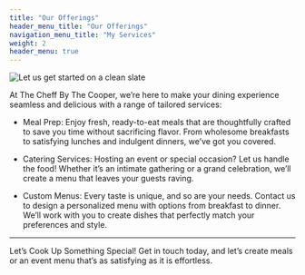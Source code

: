 ```yaml
---
title: "Our Offerings"
header_menu_title: "Our Offerings"
navigation_menu_title: "My Services"
weight: 2
header_menu: true
---
```

![Let us get started on a clean slate](images/woman-pouring-juice-on-glass-3184192.jpg)

At The Cheff By The Cooper, we’re here to make your dining experience seamless and delicious with a range of tailored services:

- Meal Prep: Enjoy fresh, ready-to-eat meals that are thoughtfully crafted to save you time without sacrificing flavor. From wholesome breakfasts to satisfying lunches and indulgent dinners, we’ve got you covered.

- Catering Services: Hosting an event or special occasion? Let us handle the food! Whether it’s an intimate gathering or a grand celebration, we’ll create a menu that leaves your guests raving.

- Custom Menus: Every taste is unique, and so are your needs. Contact us to design a personalized menu with options from breakfast to dinner. We’ll work with you to create dishes that perfectly match your preferences and style.

---

Let’s Cook Up Something Special!
Get in touch today, and let’s create meals or an event menu that’s as satisfying as it is effortless.
